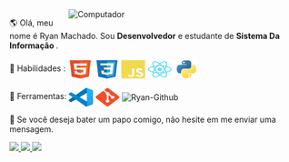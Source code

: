 <img src="https://raw.githubusercontent.com/MicaelliMedeiros/micaellimedeiros/master/image/computer-illustration.png" min-width="400px" max-width="400px" width="400px" align="right" alt="Computador">

<div style="display: inline_block">
  
<p align="left"> 
  🌎 Olá, meu nome é Ryan Machado. Sou <strong>Desenvolvedor</strong> e estudante de <strong>Sistema Da Informação </strong>.
</p>

🦄 Habilidades : 
  <img align="center" alt="Ryan-HTML" height="33" width="43" src="https://raw.githubusercontent.com/devicons/devicon/master/icons/html5/html5-original.svg">
  <img align="center" alt="Ryan-CSS" height="33" width="43" src="https://raw.githubusercontent.com/devicons/devicon/master/icons/css3/css3-original.svg">
  <img align="center" alt="Ryan-Js" height="33" width="43" src="https://raw.githubusercontent.com/devicons/devicon/master/icons/javascript/javascript-plain.svg">
  <img align="center" alt="Ryan-React" height="33" width="43" src="https://raw.githubusercontent.com/devicons/devicon/master/icons/react/react-original.svg">
  <img align="center" alt="Ryan-Python" height="38" width="43" src="https://raw.githubusercontent.com/devicons/devicon/master/icons/python/python-original.svg">
  

<p align="left">
  💼 Ferramentas: 
  <img align="center" alt="Ryan-VSCODE" height="33" width="43" src="https://raw.githubusercontent.com/devicons/devicon/master/icons/vscode/vscode-original.svg">
  <img align="center" alt="Ryan-Git" height="33" width="43" src="https://raw.githubusercontent.com/devicons/devicon/master/icons/git/git-original.svg">
  <img align="center" alt="Ryan-Github" height="36" width="37" src=https://github.com/RyanMachadoo/blob/main/src/kisspng-github-pages-logo-repository-fork-github-logo-1-magentys-5b69de71b51265.8586076615336648817417.png">
</p>

<p align="left">
  💌 Se você deseja bater um papo comigo, não hesite em me enviar uma mensagem.
</p>

</div>

<p align="left">
  
  <a href="https://www.linkedin.com/in/ryan-machado-4805b119b/" alt="Linkedin">
    <img src="https://img.shields.io/badge/-Linkedin-1C1C1C?style=for-the-badge&logo=Linkedin&logoColor=00FFFF&link=https://www.linkedin.com/in/ryan-machado-4805b119b/"/>
  </a>
   
  <a href="https://www.instagram.com/ryan_machadoo/" alt="Instagram">
    <img src="https://img.shields.io/badge/-Instagram-1C1C1C?style=for-the-badge&logo=Instagram&logoColor=00FFFF&link=https://www.instagram.com/ryan_machadoo/"/>
  </a>
  
  <a href="https://api.whatsapp.com/send/?phone=5516982055294&text&app_absent=0" target="_blank">
    <img src="https://img.shields.io/badge/-Whatsapp-1C1C1C?style=for-the-badge&logo=Whatsapp&logoColor=00FFFF&link=https://api.whatsapp.com/send/?phone=5516982055294&text&app_absent=0">
  </a> 
</p>
